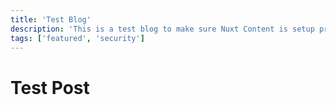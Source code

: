 ```yaml
---
title: 'Test Blog'
description: 'This is a test blog to make sure Nuxt Content is setup properly'
tags: ['featured', 'security']
---
```

# Test Post
